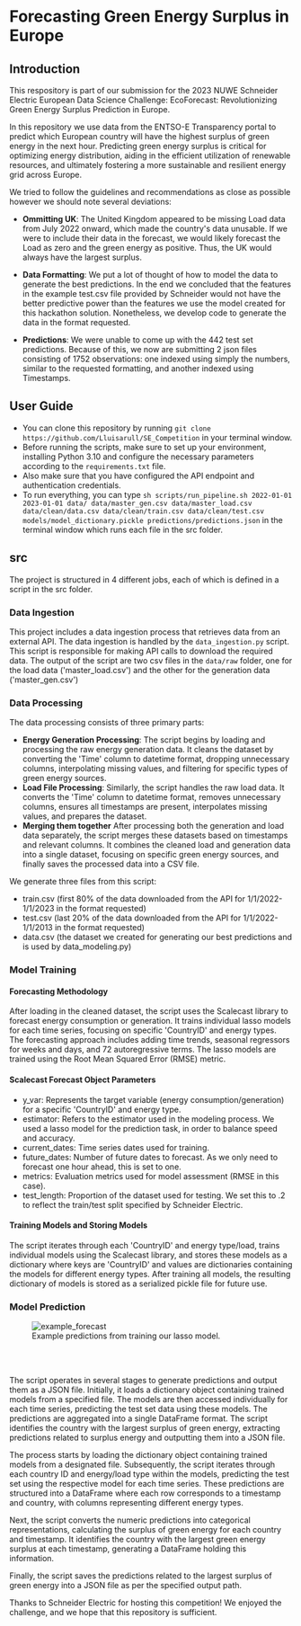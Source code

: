 # Forecasting Green Energy Surplus in Europe

## Introduction
This respository is part of our submission for the 2023 NUWE Schneider Electric European Data Science Challenge: EcoForecast: Revolutionizing Green Energy Surplus Prediction in Europe.

In this repository we use data from the ENTSO-E Transparency portal to predict which European country will have the highest surplus of green energy in the next hour. Predicting green energy surplus is critical for optimizing energy distribution, aiding in the efficient utilization of renewable resources, and ultimately fostering a more sustainable and resilient energy grid across Europe.

We tried to follow the guidelines and recommendations as close as possible however we should note several deviations:

- **Ommitting UK**: The United Kingdom appeared to be missing Load data from July 2022 onward, which made the country's data unusable. If we were to include their data in the forecast, we would likely forecast the Load as zero and the green energy as positive. Thus, the UK would always have the largest surplus.

- **Data Formatting**: We put a lot of thought of how to model the data to generate the best predictions. In the end we concluded that the features in the example test.csv file provided by Schneider would not have the better predictive power than the features we use the model created for this hackathon solution. Nonetheless, we develop code to generate the data in the format requested. 

- **Predictions**: We were unable to come up with the 442 test set predictions. Because of this, we now are submitting 2 json files consisting of 1752 observations: one indexed using simply the numbers, similar to the requested formatting, and another indexed using Timestamps.


## User Guide

- You can clone this repository by running `git clone https://github.com/Lluisarull/SE_Competition` in your terminal window.
- Before running the scripts, make sure to set up your environment, installing Python 3.10 and configure the necessary parameters according to the `requirements.txt` file.
- Also make sure that you have configured the API endpoint and authentication credentials.
- To run everything, you can type `sh scripts/run_pipeline.sh 2022-01-01 2023-01-01 data/ data/master_gen.csv data/master_load.csv data/clean/data.csv data/clean/train.csv data/clean/test.csv models/model_dictionary.pickle predictions/predictions.json` in the terminal window which runs each file in the src folder.

## src
The project is structured in 4 different jobs, each of which is defined in a script in the src folder.

### Data Ingestion

This project includes a data ingestion process that retrieves data from an external API.
The data ingestion is handled by the `data_ingestion.py` script. This script is responsible for making API calls to download the required data. The output of the script are two csv files in the `data/raw` folder, one for the load data ('master_load.csv') and the other for the generation data ('master_gen.csv')


### Data Processing
The data processing consists of three primary parts:
 - **Energy Generation Processing**: The script begins by loading and processing the raw energy generation data. It cleans the dataset by converting the 'Time' column to datetime format, dropping unnecessary columns, interpolating missing values, and filtering for specific types of green energy sources.
- **Load File Processing**: Similarly, the script handles the raw load data. It converts the 'Time' column to datetime format, removes unnecessary columns, ensures all timestamps are present, interpolates missing values, and prepares the dataset.
- **Merging them together** After processing both the generation and load data separately, the script merges these datasets based on timestamps and relevant columns. It combines the cleaned load and generation data into a single dataset, focusing on specific green energy sources, and finally saves the processed data into a CSV file.

We generate three files from this script: 
- train.csv (first 80% of the data downloaded from the API for 1/1/2022-1/1/2023 in the format requested)
- test.csv (last 20% of the data downloaded from the API for 1/1/2022-1/1/2013 in the format requested)
- data.csv (the dataset we created for generating our best predictions and is used by data_modeling.py)

### Model Training

#### Forecasting Methodology

After loading in the cleaned dataset, the script uses the Scalecast library to forecast energy consumption or generation. It trains individual lasso models for each time series, focusing on specific 'CountryID' and energy types. The forecasting approach includes adding time trends, seasonal regressors for weeks and days, and 72 autoregressive terms. The lasso models are trained using the Root Mean Squared Error (RMSE) metric.

#### Scalecast Forecast Object Parameters
- y_var: Represents the target variable (energy consumption/generation) for a specific 'CountryID' and energy type.
- estimator: Refers to the estimator used in the modeling process. We used a lasso model for the prediction task, in order to balance speed and accuracy.
- current_dates: Time series dates used for training.
- future_dates: Number of future dates to forecast. As we only need to forecast one hour ahead, this is set to one.
- metrics: Evaluation metrics used for model assessment (RMSE in this case).
- test_length: Proportion of the dataset used for testing. We set this to .2 to reflect the train/test split specified by Schneider Electric.

#### Training Models and Storing Models

The script iterates through each 'CountryID' and energy type/load, trains individual models using the Scalecast library, and stores these models as a dictionary where keys are 'CountryID' and values are dictionaries containing the models for different energy types. After training all models, the resulting dictionary of models is stored as a serialized pickle file for future use.

### Model Prediction

<figure>
  <img src="https://github.com/Lluisarull/SE_Competition/assets/28493210/dcccbc6a-87e4-4924-b625-4823b0bfe8dd](https://github.com/Lluisarull/SE_Competition/assets/28493210/abe7b879-1935-4673-9228-2a56f0d08d65" alt="example_forecast">
  <figcaption>Example predictions from training our lasso model.</figcaption>
</figure>
<br />
<br />

The script operates in several stages to generate predictions and output them as a JSON file. Initially, it loads a dictionary object containing trained models from a specified file. The models are then accessed individually for each time series, predicting the test set data using these models. The predictions are aggregated into a single DataFrame format. The script identifies the country with the largest surplus of green energy, extracting predictions related to surplus energy and outputting them into a JSON file.

The process starts by loading the dictionary object containing trained models from a designated file. Subsequently, the script iterates through each country ID and energy/load type within the models, predicting the test set using the respective model for each time series. These predictions are structured into a DataFrame where each row corresponds to a timestamp and country, with columns representing different energy types.

Next, the script converts the numeric predictions into categorical representations, calculating the surplus of green energy for each country and timestamp. It identifies the country with the largest green energy surplus at each timestamp, generating a DataFrame holding this information.

Finally, the script saves the predictions related to the largest surplus of green energy into a JSON file as per the specified output path.

Thanks to Schneider Electric for hosting this competition! We enjoyed the challenge, and we hope that this repository is sufficient.
